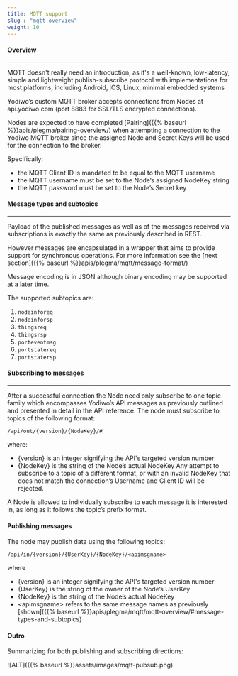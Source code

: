 ```yaml
---
title: MQTT support
slug : "mqtt-overview"
weight: 10
---
```


#### Overview
----

MQTT doesn't really need an introduction, as it's a well-known, low-latency, simple and lightweight publish-subscribe protocol with implementations for most platforms, including Android, iOS, Linux, minimal embedded systems

Yodiwo’s custom MQTT broker accepts connections from Nodes at api.yodiwo.com (port 8883 for SSL/TLS encrypted connections).

Nodes are expected to have completed [Pairing]({{% baseurl %}}apis/plegma/pairing-overview/) when attempting a connection to the Yodiwo MQTT broker since the assigned Node and Secret Keys will be used for the connection to the broker.

Specifically:

* the MQTT Client ID is mandated to be equal to the MQTT username
* the MQTT username must be set to the Node’s assigned NodeKey string
* the MQTT password must be set to the Node’s Secret key

#### Message types and subtopics 
- - - -
Payload of the published messages as well as of the messages received via subscriptions is exactly the same as previously described in REST.

However messages are encapsulated in a wrapper that aims to provide support for synchronous operations. For more information see the [next section]({{% baseurl %}}apis/plegma/mqtt/message-format/)

Message encoding is in JSON although binary encoding may be supported at a later time.

The supported subtopics are:

1. `nodeinforeq`
2. `nodeinforsp`
3. `thingsreq`
4. `thingsrsp`
5. `porteventmsg`
6. `portstatereq`
7. `portstatersp`

#### Subscribing to messages
- - - -
After a successful connection the Node need only subscribe to one topic family which encompasses Yodiwo’s API messages as previously outlined and presented in detail in the API reference.
The node must subscribe to topics of the following format:

`/api/out/{version}/{NodeKey}/#`

where:

* {version} is an integer signifying the API's targeted version number
* {NodeKey} is the string of the Node’s actual NodeKey
  Any attempt to subscribe to a topic of a different format, or with an invalid NodeKey that does not match the connection’s Username and Client ID will be rejected.

A Node is allowed to individually subscribe to each message it is interested in, as long as it follows the topic’s prefix format.

#### Publishing messages
The node may publish data using the following topics:

`/api/in/{version}/{UserKey}/{NodeKey}/<apimsgname>`

where

* {version} is an integer signifying the API's targeted version number
* {UserKey} is the string of the owner of the Node’s UserKey
* {NodeKey} is the string of the Node’s actual NodeKey
* &lt;apimsgname&gt; refers to the same message names as previously [shown]({{% baseurl %}}apis/plegma/mqtt/mqtt-overview/#message-types-and-subtopics)


#### Outro

Summarizing for both publishing and subscribing directions:

![ALT]({{% baseurl %}}assets/images/mqtt-pubsub.png)
